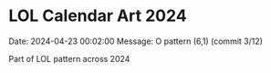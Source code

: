 # LOL Calendar Art 2024

Date: 2024-04-23 00:02:00
Message: O pattern (6,1) (commit 3/12)

Part of LOL pattern across 2024
